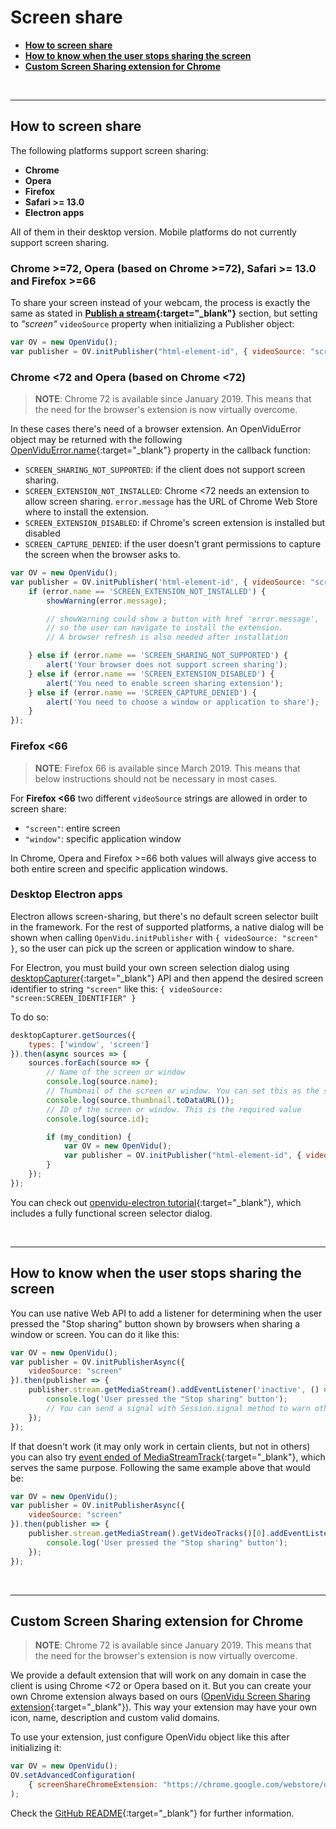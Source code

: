 # Screen share

- **[How to screen share](#how-to-screen-share)**
- **[How to know when the user stops sharing the screen](#how-to-know-when-the-user-stops-sharing-the-screen)**
- **[Custom Screen Sharing extension for Chrome](#custom-screen-sharing-extension-for-chrome)**

<br>

---

## How to screen share

The following platforms support screen sharing:

- **Chrome**
- **Opera**
- **Firefox**
- **Safari >= 13.0**
- **Electron apps**

All of them in their desktop version. Mobile platforms do not currently support screen sharing.

### Chrome >=72, Opera (based on Chrome >=72), Safari >= 13.0 and Firefox >=66

To share your screen instead of your webcam, the process is exactly the same as stated in **[Publish a stream](cheatsheet/publish-unpublish){:target="_blank"}** section, but setting to _"screen"_ `videoSource` property when initializing a Publisher object:

```javascript
var OV = new OpenVidu();
var publisher = OV.initPublisher("html-element-id", { videoSource: "screen" });
```

### Chrome <72 and Opera (based on Chrome <72)

> **NOTE**: Chrome 72 is available since January 2019. This means that the need for the browser's extension is now virtually overcome.

In these cases there's need of a browser extension. An OpenViduError object may be returned with the following [OpenViduError.name](api/openvidu-browser/enums/openviduerrorname.html){:target="_blank"} property in the callback function:

- `SCREEN_SHARING_NOT_SUPPORTED`: if the client does not support screen sharing.
- `SCREEN_EXTENSION_NOT_INSTALLED`: Chrome <72 needs an extension to allow screen sharing. `error.message` has the URL of Chrome Web Store where to install the extension.
- `SCREEN_EXTENSION_DISABLED`: if Chrome's screen extension is installed but disabled
- `SCREEN_CAPTURE_DENIED`: if the user doesn't grant permissions to capture the screen when the browser asks to.

```javascript
var OV = new OpenVidu();
var publisher = OV.initPublisher('html-element-id', { videoSource: "screen" }, function(error) {
    if (error.name == 'SCREEN_EXTENSION_NOT_INSTALLED') {
        showWarning(error.message);

        // showWarning could show a button with href 'error.message',
        // so the user can navigate to install the extension.
        // A browser refresh is also needed after installation

    } else if (error.name == 'SCREEN_SHARING_NOT_SUPPORTED') {
        alert('Your browser does not support screen sharing');
    } else if (error.name == 'SCREEN_EXTENSION_DISABLED') {
        alert('You need to enable screen sharing extension');
    } else if (error.name == 'SCREEN_CAPTURE_DENIED') {
        alert('You need to choose a window or application to share');
    }
});
```

### Firefox <66

> **NOTE**: Firefox 66 is available since March 2019. This means that below instructions should not be necessary in most cases.

For **Firefox <66** two different `videoSource` strings are allowed in order to screen share:

- `"screen"`: entire screen
- `"window"`: specific application window

In Chrome, Opera and Firefox >=66 both values will always give access to both entire screen and specific application windows.

### Desktop Electron apps

Electron allows screen-sharing, but there's no default screen selector built in the framework. For the rest of supported platforms, a native dialog will be shown when calling `OpenVidu.initPublisher` with `{ videoSource: "screen" }`, so the user can pick up the screen or application window to share.

For Electron, you must build your own screen selection dialog using [desktopCapturer](https://electronjs.org/docs/api/desktop-capturer){:target="_blank"} API and then append the desired screen identifier to string `"screen"` like this: `{ videoSource: "screen:SCREEN_IDENTIFIER" }`

To do so:

```javascript
desktopCapturer.getSources({
    types: ['window', 'screen']
}).then(async sources => {
    sources.forEach(source => {
        // Name of the screen or window
        console.log(source.name);
        // Thumbnail of the screen or window. You can set this as the src attribute of an <img> element
        console.log(source.thumbnail.toDataURL());
        // ID of the screen or window. This is the required value
        console.log(source.id);

        if (my_condition) {
            var OV = new OpenVidu();
            var publisher = OV.initPublisher("html-element-id", { videoSource: "screen:" + source.id });
        }
    });
});
```

You can check out [openvidu-electron tutorial](tutorials/openvidu-electron/){:target="_blank"}, which includes a fully functional screen selector dialog.

<br>

---

## How to know when the user stops sharing the screen

You can use native Web API to add a listener for determining when the user pressed the "Stop sharing" button shown by browsers when sharing a window or screen. You can do it like this:

```javascript
var OV = new OpenVidu();
var publisher = OV.initPublisherAsync({
    videoSource: "screen"
}).then(publisher => {
    publisher.stream.getMediaStream().addEventListener('inactive', () => {
        console.log('User pressed the "Stop sharing" button');
        // You can send a signal with Session.signal method to warn other participants
    });
});
```

If that doesn't work (it may only work in certain clients, but not in others) you can also try [event ended of MediaStreamTrack](https://developer.mozilla.org/en-US/docs/Web/API/MediaStreamTrack/ended_event){:target="_blank"}, which serves the same purpose. Following the same example above that would be:

```javascript
var OV = new OpenVidu();
var publisher = OV.initPublisherAsync({
    videoSource: "screen"
}).then(publisher => {
    publisher.stream.getMediaStream().getVideoTracks()[0].addEventListener('ended', () => {
        console.log('User pressed the "Stop sharing" button');
    });
});
```

<br>

---

## Custom Screen Sharing extension for Chrome

> **NOTE**: Chrome 72 is available since January 2019. This means that the need for the browser's extension is now virtually overcome.

We provide a default extension that will work on any domain in case the client is using Chrome <72 or Opera based on it. But you can create your own Chrome extension always based on ours ([OpenVidu Screen Sharing extension](https://github.com/OpenVidu/openvidu-screen-sharing-chrome-extension){:target="_blank"}). This way your extension may have your own icon, name, description and custom valid domains.

To use your extension, just configure OpenVidu object like this after initializing it:

```javascript
var OV = new OpenVidu();
OV.setAdvancedConfiguration(
    { screenShareChromeExtension: "https://chrome.google.com/webstore/detail/EXTENSION_NAME/EXTENSION_ID" }
);
```

Check the [GitHub README](https://github.com/OpenVidu/openvidu-screen-sharing-chrome-extension){:target="_blank"} for further information.

<br>
